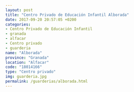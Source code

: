 ```yaml
---
layout: post
title: "Centro Privado de Educación Infantil Alborada"
date: 2017-09-20 20:57:05 +0200
categories:
- Centro Privado de Educación Infantil
- granada
- alfacar
- Centro privado
- guarderia
name: "Alborada"
province: "Granada"
location: "Alfacar"
code: "18014166"
type: "Centro privado"
img: guarderia.jpg
permalink: /guarderias/alborada.html
---
```

